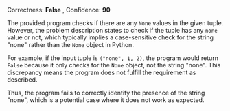 Correctness: **False** , Confidence: **90**

The provided program checks if there are any `None` values in the given tuple. However, the problem description states to check if the tuple has any `none` value or not, which typically implies a case-sensitive check for the string "none" rather than the `None` object in Python.

For example, if the input tuple is `("none", 1, 2)`, the program would return `False` because it only checks for the `None` object, not the string "none". This discrepancy means the program does not fulfill the requirement as described.

Thus, the program fails to correctly identify the presence of the string "none", which is a potential case where it does not work as expected.